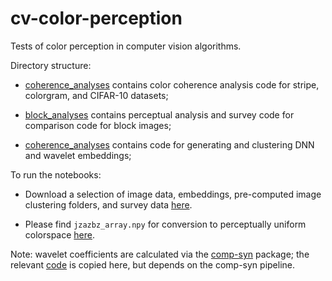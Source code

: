 # cv-color-perception
Tests of color perception in computer vision algorithms.

Directory structure:

* [coherence_analyses](https://github.com/eonadler/cv-color-perception/tree/main/coherence_analyses) contains color coherence analysis code for stripe, colorgram, and CIFAR-10 datasets;

* [block_analyses](https://github.com/eonadler/cv-color-perception/tree/main/block_analyses) contains perceptual analysis and survey  code for comparison code for block images;

* [coherence_analyses](https://github.com/eonadler/cv-color-perception/tree/main/embeddings) contains code for generating and clustering DNN and wavelet embeddings;

To run the notebooks:

* Download a selection of image data, embeddings, pre-computed image clustering folders, and survey data [here](https://drive.google.com/drive/folders/1-y_qfxGJXFipD0q_LQVlK-1VaS3l2Tgn?usp=sharing).

* Please find `jzazbz_array.npy` for conversion to perceptually uniform colorspace [here](https://drive.google.com/file/d/1wspjIBzzvO-ZQbiQs3jgN4UETMxTVD2c/view).

Note: wavelet coefficients are calculated via the [comp-syn](https://github.com/comp-syn/comp-syn) package; the relevant [code](https://github.com/comp-syn/comp-syn/blob/master/compsyn/texture.py) is copied here, but depends on the comp-syn pipeline.
